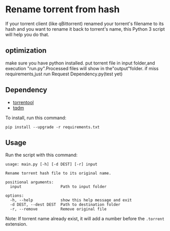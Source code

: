 # Rename torrent from hash

If your torrent client (like qBittorrent) renamed your torrent's filename to its hash and you want to rename it back to torrent's name, this Python 3 script will help you do that.

## optimization
make sure you have python installed.
put torrent file in input folder,and execution "run.py".Processed files will show in the"output"folder.
if miss requirements,just run Request Dependency.py(test yet)

## Dependency

* [torrentool](https://github.com/idlesign/torrentool)
* [tqdm](https://tqdm.github.io)

To install, run this command:
```
pip install --upgrade -r requirements.txt
```

## Usage

Run the script with this command:

```
usage: main.py [-h] [-d DEST] [-r] input

Rename torrent hash file to its original name.

positional arguments:
  input                 Path to input folder

options:
  -h, --help            show this help message and exit
  -d DEST, --dest DEST  Path to destination folder
  -r, --remove          Remove original file
```

Note: If torrent name already exist, it will add a number before the ``.torrent`` extension.
